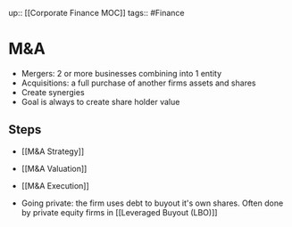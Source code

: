 up:: [[Corporate Finance MOC]]
tags:: #Finance 
# M&A
- Mergers: 2 or more businesses combining into 1 entity
- Acquisitions: a full purchase of another firms assets and shares
- Create synergies
- Goal is always to create share holder value
## Steps
- [[M&A Strategy]]
- [[M&A Valuation]]
- [[M&A Execution]]

- Going private: the firm uses debt to buyout it's own shares. Often done by private equity firms in [[Leveraged Buyout (LBO)]]